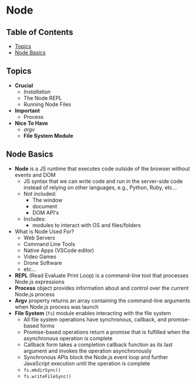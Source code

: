 # Node

## Table of Contents <!-- omit in toc -->

- [Topics](#topics)
- [Node Basics](#node-basics)


## Topics

- **Crucial**
  - _Installation_
  - The Node REPL
  - Running Node Files
- **Important**
  - Process
- **Nice To Have**
  - _argv_
  - **File System Module**


## Node Basics

- **Node** is a JS runtime that executes code outside of the browser without events and DOM
  - JS syntax that we can write code and run in the server-side code instead of relying on other languages, e.g., Python, Ruby, etc...
  - Not included:
    - The window
    - document
    - DOM API's
  - Includes:
    - modules to interact with OS and files/folders
- What is Node Used For?
  - Web Servers
  - Command Line Tools
  - Native Apps (VSCode editor)
  - Video Games
  - Drone Software
  - etc...
- **REPL** (Read Evaluate Print Loop) is a command-line tool that processes Node.js expressions
- **Process** object provides information about and control over the current Node.js process
- **Argv** property returns an array containing the command-line arguments when Node.js process was launch
- **File System** (`fs`) module enables interacting with the file system
  - All file system operations have synchronous, callback, and promise-based forms
  - Promise-based operations return a promise that is fulfilled when the asynchronous operation is complete
  - Callback form takes a completion callback function as its last argument and invokes the operation asynchronously
  - Synchronous APIs block the Node.js event loop and further JavaScript execution until the operation is complete
  - `fs.mkdirSync()`
  - `fs.writeFileSync()`
